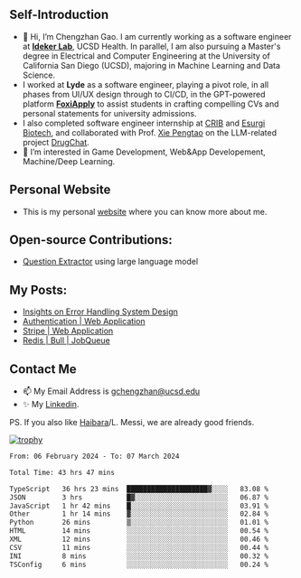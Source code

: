 ## Self-Introduction
- 👋 Hi, I’m Chengzhan Gao. I am currently working as a software engineer at **[Ideker Lab](https://idekerlab.ucsd.edu/)**, UCSD Health. In parallel, I am also pursuing a Master's degree in Electrical and Computer Engineering at the University of California San Diego (UCSD), majoring in Machine Learning and Data Science.
- I worked at **Lyde** as a software engineer, playing a pivot role, in all phases from UI/UX design through to CI/CD, in the GPT-powered platform **[FoxiApply](https://lyde.io)** to assist students in crafting compelling CVs and personal statements for university admissions.
- I also completed software engineer internship at [CRIB](https://apps.apple.com/us/app/crib-for-roommates/id6468918103?platform=iphone) and [Esurgi Biotech](https://myesurgi.com/), and collaborated with Prof. [Xie Pengtao](https://pengtaoxie.github.io/) on the LLM-related project [DrugChat](https://github.com/UCSD-AI4H/drugchat).
- 👀 I’m interested in Game Development, Web&App Developement, Machine/Deep Learning.

## Personal Website
-  This is my personal [website](https://gaochengzhan.netlify.app/) where you can know more about me.

## Open-source Contributions:
- [Question Extractor](https://github.com/nestordemeure/question_extractor) using large language model

## My Posts:
- [Insights on Error Handling System Design](https://gaochengzhan.netlify.app/post/error-handling/)
- [Authentication | Web Application](https://gaochengzhan.netlify.app/post/authentication/)
- [Stripe | Web Application](https://gaochengzhan.netlify.app/post/stripe/)
- [Redis | Bull | JobQueue](https://gaochengzhan.netlify.app/post/job-queue/)

## Contact Me
- 📫 My Email Address is gchengzhan@ucsd.edu
- ✨ My [Linkedin](https://www.linkedin.com/in/chengzhan-christoffel-gao/).

PS. If you also like [Haibara](https://www.detectiveconanworld.com/wiki/Ai_Haibara)/L. Messi, we are already good friends.

[![trophy](https://github-profile-trophy.vercel.app/?username=gaochengzhan&theme=flat&row=1&margin-w=12)](https://github.com/ryo-ma/github-profile-trophy)

<!--START_SECTION:waka-->

```txt
From: 06 February 2024 - To: 07 March 2024

Total Time: 43 hrs 47 mins

TypeScript   36 hrs 23 mins  ████████████████████▓░░░░   83.08 %
JSON         3 hrs           █▓░░░░░░░░░░░░░░░░░░░░░░░   06.87 %
JavaScript   1 hr 42 mins    █░░░░░░░░░░░░░░░░░░░░░░░░   03.91 %
Other        1 hr 14 mins    ▓░░░░░░░░░░░░░░░░░░░░░░░░   02.84 %
Python       26 mins         ▒░░░░░░░░░░░░░░░░░░░░░░░░   01.01 %
HTML         14 mins         ░░░░░░░░░░░░░░░░░░░░░░░░░   00.54 %
XML          12 mins         ░░░░░░░░░░░░░░░░░░░░░░░░░   00.46 %
CSV          11 mins         ░░░░░░░░░░░░░░░░░░░░░░░░░   00.44 %
INI          8 mins          ░░░░░░░░░░░░░░░░░░░░░░░░░   00.32 %
TSConfig     6 mins          ░░░░░░░░░░░░░░░░░░░░░░░░░   00.24 %
```

<!--END_SECTION:waka-->

<!---
gaochengzhan/gaochengzhan is a ✨ special ✨ repository because its `README.md` (this file) appears on your GitHub profile.
You can click the Preview link to take a look at your changes.
--->
